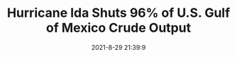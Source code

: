 ---
"title": "Hurricane Ida Shuts 96% of U.S. Gulf of Mexico Crude Output"
"date": "2021-8-29 21:39:9"
"feed_name": "OEDIGITAL"
"feed_website": "https://www.oedigital.com/"
"feed_rss": "https://www.oedigital.com/technology/safety-security?format=feed"
"link": "https://www.oedigital.com/news/490211-hurricane-ida-shuts-96-of-u-s-gulf-of-mexico-crude-output"
"file": "_posts/2021-1-1-9881b3d7862ebfac791f4941a15bebbf8452e7d3.md"
"accident": "1"
"drilling": "0"
"dead": "0"
"injured": "0"
---